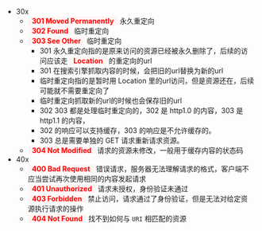 - 30x
  - <font style="color: red; background:#FFF5F5">&nbsp;&nbsp;**301 Moved Permanently**&nbsp;&nbsp;</font> 永久重定向
  - <font style="color: red; background:#FFF5F5">&nbsp;&nbsp;**302 Found**&nbsp;&nbsp;</font> 临时重定向
  - <font style="color: red; background:#FFF5F5">&nbsp;&nbsp;**303 See Other**&nbsp;&nbsp;</font> 临时重定向
    - 301 永久重定向指的是原来访问的资源已经被永久删除了，后续的访问应该走 <font style="color: red; background:#FFF5F5">&nbsp;&nbsp;**Location**&nbsp;&nbsp;</font> 的重定向的url
    - 301 在搜索引擎抓取内容的时候，会把旧的url替换为新的url
    - 临时重定向指的是暂时用 Location 里的url访问，但是资源还在，后续可能就不需要重定向了
    - 临时重定向抓取新的url的时候也会保存旧的url
    - 302 303 都是处理临时重定向的，302 是 http1.0 的内容，303 是http1.1 的内容，
    - 302 的响应可以支持缓存，303 的响应是不允许缓存的。
    - 303 总是需要单独的 GET 请求重新请求资源。
  - <font style="color: red; background:#FFF5F5">&nbsp;&nbsp;**304 Not Modified**&nbsp;&nbsp;</font> 请求的资源未修改，一般用于缓存内容的状态码
- 40x
  - <font style="color: red; background:#FFF5F5">&nbsp;&nbsp;**400 Bad Request**&nbsp;&nbsp;</font> 错误请求，服务器无法理解请求的格式，客户端不应当尝试再次使用相同的内容发起请求
  - <font style="color: red; background:#FFF5F5">&nbsp;&nbsp;**401 Unauthorized**&nbsp;&nbsp;</font> 请求未授权，身份验证未通过
  - <font style="color: red; background:#FFF5F5">&nbsp;&nbsp;**403 Forbidden**&nbsp;&nbsp;</font> 禁止访问，请求通过了身份验证，但是无法对给定资源执行请求的操作
  - <font style="color: red; background:#FFF5F5">&nbsp;&nbsp;**404 Not Found**&nbsp;&nbsp;</font> 找不到如何与 `URI` 相匹配的资源